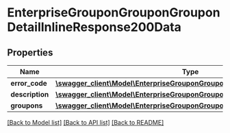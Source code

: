 # EnterpriseGrouponGrouponGrouponDetailInlineResponse200Data

## Properties
Name | Type | Description | Notes
------------ | ------------- | ------------- | -------------
**error_code** | [**\swagger_client\Model\EnterpriseGrouponGrouponGrouponDetailErrorCode**](EnterpriseGrouponGrouponGrouponDetailErrorCode.md) |  | 
**description** | [**\swagger_client\Model\EnterpriseGrouponGrouponGrouponDetailDescription**](EnterpriseGrouponGrouponGrouponDetailDescription.md) |  | 
**groupons** | [**\swagger_client\Model\EnterpriseGrouponGrouponGrouponDetailGrouponItem[]**](EnterpriseGrouponGrouponGrouponDetailGrouponItem.md) |  | [optional] 

[[Back to Model list]](../README.md#documentation-for-models) [[Back to API list]](../README.md#documentation-for-api-endpoints) [[Back to README]](../README.md)

